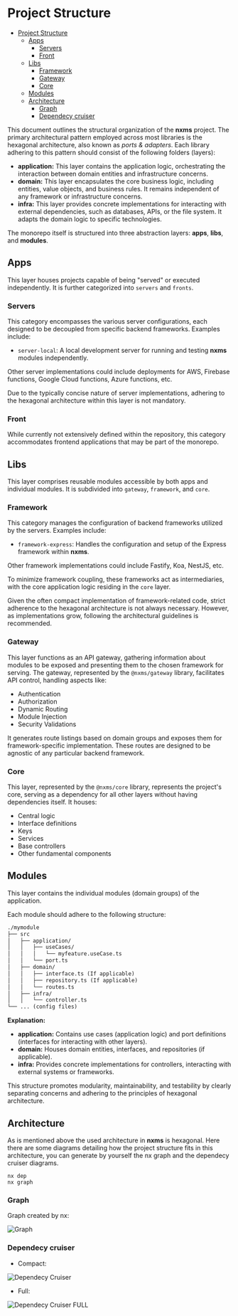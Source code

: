 # Project Structure

- [Project Structure](#project-structure)
  - [Apps](#apps)
    - [Servers](#servers)
    - [Front](#front)
  - [Libs](#libs)
    - [Framework](#framework)
    - [Gateway](#gateway)
    - [Core](#core)
  - [Modules](#modules)
  - [Architecture](#architecture)
    - [Graph](#graph)
    - [Dependecy cruiser](#dependecy-cruiser)

This document outlines the structural organization of the **nxms** project. The primary architectural pattern employed across most libraries is the hexagonal architecture, also known as *ports & adapters*. Each library adhering to this pattern should consist of the following folders (layers):

- **application:** This layer contains the application logic, orchestrating the interaction between domain entities and infrastructure concerns.
- **domain:** This layer encapsulates the core business logic, including entities, value objects, and business rules. It remains independent of any framework or infrastructure concerns.
- **infra:** This layer provides concrete implementations for interacting with external dependencies, such as databases, APIs, or the file system. It adapts the domain logic to specific technologies.

The monorepo itself is structured into three abstraction layers: **apps**, **libs**, and **modules**.

## Apps

This layer houses projects capable of being "served" or executed independently. It is further categorized into `servers` and `fronts`.

### Servers

This category encompasses the various server configurations, each designed to be decoupled from specific backend frameworks. Examples include:

- `server-local`: A local development server for running and testing **nxms** modules independently.

Other server implementations could include deployments for AWS, Firebase functions, Google Cloud functions, Azure functions, etc.

Due to the typically concise nature of server implementations, adhering to the hexagonal architecture within this layer is not mandatory.

### Front

While currently not extensively defined within the repository, this category accommodates frontend applications that may be part of the monorepo.

## Libs

This layer comprises reusable modules accessible by both apps and individual modules. It is subdivided into `gateway`, `framework`, and `core`.

### Framework

This category manages the configuration of backend frameworks utilized by the servers.  Examples include:

- `framework-express`:  Handles the configuration and setup of the Express framework within **nxms**.

Other framework implementations could include Fastify, Koa, NestJS, etc.

To minimize framework coupling, these frameworks act as intermediaries, with the core application logic residing in the `core` layer.

Given the often compact implementation of framework-related code, strict adherence to the hexagonal architecture is not always necessary. However, as implementations grow, following the architectural guidelines is recommended.

### Gateway

This layer functions as an API gateway, gathering information about modules to be exposed and presenting them to the chosen framework for serving. The gateway, represented by the `@nxms/gateway` library, facilitates API control, handling aspects like:

- Authentication
- Authorization
- Dynamic Routing
- Module Injection
- Security Validations

It generates route listings based on domain groups and exposes them for framework-specific implementation. These routes are designed to be agnostic of any particular backend framework.

### Core

This layer, represented by the `@nxms/core` library, represents the project's core, serving as a dependency for all other layers without having dependencies itself. It houses:

- Central logic
- Interface definitions
- Keys
- Services
- Base controllers
- Other fundamental components

## Modules

This layer contains the individual modules (domain groups) of the application.

Each module should adhere to the following structure:

```markdown
./mymodule
├── src
│   ├── application/
│   │   ├── useCases/
│   │   │   └── myfeature.useCase.ts
│   │   └── port.ts
│   ├── domain/
│   │   ├── interface.ts (If applicable)
│   │   ├── repository.ts (If applicable)
│   │   └── routes.ts
│   ├── infra/
│   │   └── controller.ts
└── ... (config files)
```

**Explanation:**

- **application:** Contains use cases (application logic) and port definitions (interfaces for interacting with other layers).
- **domain:** Houses domain entities, interfaces, and repositories (if applicable).
- **infra:** Provides concrete implementations for controllers, interacting with external systems or frameworks.

This structure promotes modularity, maintainability, and testability by clearly separating concerns and adhering to the principles of hexagonal architecture.

## Architecture

As is mentioned above the used architecture in **nxms** is hexagonal. Here there are some diagrams detailing how the project structure fits in this architecture, you can generate by yourself the nx graph and the dependecy cruiser diagrams.

```shell
nx dep
nx graph
```

### Graph

Graph created by nx:

![Graph](./img/graph.png)

### Dependecy cruiser

- Compact:

![Dependecy Cruiser](./img/libs.svg)

- Full:

![Dependecy Cruiser FULL](./img/all-full.svg)

